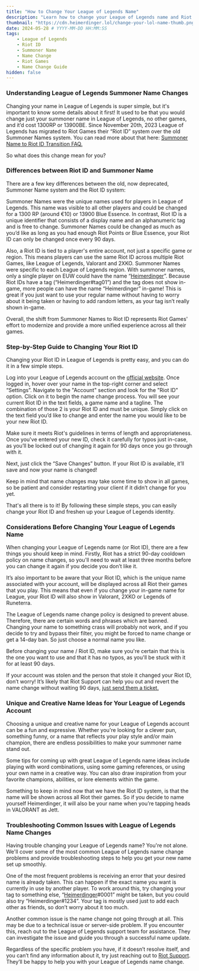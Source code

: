 ```yaml
---
title: "How to Change Your League of Legends Name"
description: "Learn how to change your League of Legends name and Riot ID with our step-by-step guide. Customize your in-game name and stand out on the rift. Heimerdinger.lol has all the tips to help you update your LoL name."
thumbnail: "https://cdn.heimerdinger.lol/change-your-lol-name-thumb.png"
date: 2024-05-28 # YYYY-MM-DD HH:MM:SS
tags:
    - League of Legends
    - Riot ID
    - Summoner Name
    - Name Change
    - Riot Games
    - Name Change Guide
hidden: false
---
```


### Understanding League of Legends Summoner Name Changes

Changing your name in League of Legends is super simple, but it's important to know some details about it first! It used to be that you would change just your summoner name in League of Legends, no other games, and it’d cost 1300RP or 13900BE. Since November 20th, 2023 League of Legends has migrated to Riot Games their “Riot ID” system over the old Summoner Names system. You can read more about that here: [Summoner Name to Riot ID Transition FAQ.](https://support-leagueoflegends.riotgames.com/hc/en-us/articles/20616577122707-Summoner-Name-to-Riot-ID-Transition-FAQ)

So what does this change mean for you?

### Differences between Riot ID and Summoner Name

There are a few key differences between the old, now deprecated, Summoner Name system and the Riot ID system:

Summoner Names were the unique names used for players in League of Legends. This name was visible to all other players and could be changed for a 1300 RP (around €10) or 13900 Blue Essence. In contrast, Riot ID is a unique identifier that consists of a display name and an alphanumeric tag and is free to change. Summoner Names could be changed as much as you’d like as long as you had enough Riot Points or Blue Essence, your Riot ID can only be changed once every 90 days.

Also, a Riot ID is tied to a player's entire account, not just a specific game or region. This means players can use the same Riot ID across multiple Riot Games, like League of Legends, Valorant and 2XKO. Summoner Names were specific to each League of Legends region. With summoner names, only a single player on EUW could have the name “[Heimerdinger](https://heimerdinger.lol/)”. Because Riot IDs have a tag (“Heimerdinger#tag01”) and the tag does not show in-game, more people can have the name “Heimerdinger” in-game! This is great if you just want to use your regular name without having to worry about it being taken or having to add random letters, as your tag isn’t really shown in-game.

Overall, the shift from Summoner Names to Riot ID represents Riot Games' effort to modernize and provide a more unified experience across all their games.

### Step-by-Step Guide to Changing Your Riot ID

Changing your Riot ID in League of Legends is pretty easy, and you can do it in a few simple steps.

Log into your League of Legends account on the [official website](https://www.leagueoflegends.com/en-us/). Once logged in, hover over your name in the top-right corner and select “Settings”. Navigate to the "Account" section and look for the "Riot ID" option. Click on it to begin the name change process. You will see your current Riot ID in the text fields, a game name and a tagline. The combination of those 2 is your Riot ID and must be unique. Simply click on the text field you’d like to change and enter the name you would like to be your new Riot ID.

Make sure it meets Riot's guidelines in terms of length and appropriateness. Once you've entered your new ID, check it carefully for typos just in-case, as you’ll be locked out of changing it again for 90 days once you go through with it.

Next, just click the “Save Changes” button. If your Riot ID is available, it’ll save and now your name is changed!

Keep in mind that name changes may take some time to show in all games, so be patient and consider restarting your client if it didn’t change for you yet.

That's all there is to it! By following these simple steps, you can easily change your Riot ID and freshen up your League of Legends identity.

### Considerations Before Changing Your League of Legends Name

When changing your League of Legends name (or Riot ID), there are a few things you should keep in mind. Firstly, Riot has a strict 90-day cooldown policy on name changes, so you'll need to wait at least three months before you can change it again if you decide you don’t like it.

It’s also important to be aware that your Riot ID, which is the unique name associated with your account, will be displayed across all Riot their games that you play. This means that even if you change your in-game name for League, your Riot ID will also show in Valorant, 2XKO or Legends of Runeterra.

The League of Legends name change policy is designed to prevent abuse. Therefore, there are certain words and phrases which are banned. Changing your name to something crass will probably not work, and if you decide to try and bypass their filter, you might be forced to name change or get a 14-day ban. So just choose a normal name you like.

Before changing your name / Riot ID, make sure you're certain that this is the one you want to use and that it has no typos, as you'll be stuck with it for at least 90 days.

If your account was stolen and the person that stole it changed your Riot ID, don’t worry! It’s likely that Riot Support can help you out and revert the name change without waiting 90 days, [just send them a ticket.](https://support.riotgames.com/hc/en-us)

### Unique and Creative Name Ideas for Your League of Legends Account

Choosing a unique and creative name for your League of Legends account can be a fun and expressive. Whether you're looking for a clever pun, something funny, or a name that reflects your play style and/or main champion, there are endless possibilities to make your summoner name stand out.

Some tips for coming up with great League of Legends name ideas include playing with word combinations, using some gaming references, or using your own name in a creative way. You can also draw inspiration from your favorite champions, abilities, or lore elements within the game.

Something to keep in mind now that we have the Riot ID system, is that the name will be shown across all Riot their games. So if you decide to name yourself Heimerdinger, it will also be your name when you’re tapping heads in VALORANT as Jett.

### Troubleshooting Common Issues with League of Legends Name Changes

Having trouble changing your League of Legends name? You're not alone. We'll cover some of the most common League of Legends name change problems and provide troubleshooting steps to help you get your new name set up smoothly.

One of the most frequent problems is receiving an error that your desired name is already taken. This can happen if the exact name you want is currently in use by another player. To work around this, try changing your tag to something else, “[Heimerdinger](https://heimerdinger.lol/)#0001” might be taken, but you could also try “Heimerdinger#1234”. Your tag is mostly used just to add each other as friends, so don’t worry about it too much.

Another common issue is the name change not going through at all. This may be due to a technical issue or server-side problem. If you encounter this, reach out to the League of Legends support team for assistance. They can investigate the issue and guide you through a successful name update.

Regardless of the specific problem you have, if it doesn’t resolve itself, and you can’t find any information about it, try just reaching out to [Riot Support](https://support.riotgames.com/hc/en-us). They’ll be happy to help you with your League of Legends name change.
